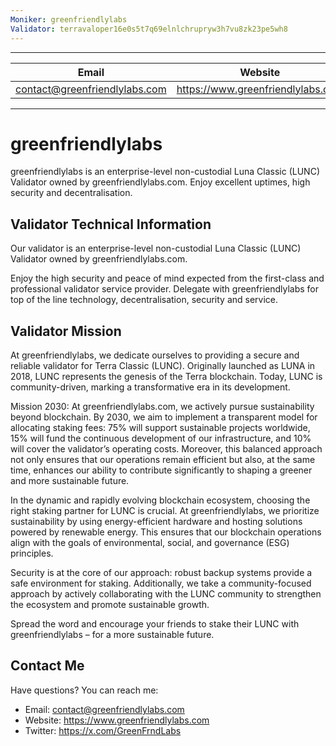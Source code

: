```yaml
---
Moniker: greenfriendlylabs
Validator: terravaloper16e0s5t7q69elnlchrupryw3h7vu8zk23pe5wh8
---
```

---
| Email | Website | Twitter |
| --- | --- | --- |
| contact@greenfriendlylabs.com | https://www.greenfriendlylabs.com | https://x.com/GreenFrndLabs |
---  

  

# greenfriendlylabs


    
greenfriendlylabs is an enterprise-level non-custodial Luna Classic (LUNC) Validator owned by greenfriendlylabs.com. Enjoy excellent uptimes, high security and decentralisation.

## Validator Technical Information  
  
Our validator is an enterprise-level non-custodial Luna Classic (LUNC) Validator owned by greenfriendlylabs.com.
  
Enjoy the high security and peace of mind expected from the first-class and professional validator service provider. Delegate with greenfriendlylabs for top of the line technology, decentralisation, security and service.  
   

## Validator Mission 

At greenfriendlylabs, we dedicate ourselves to providing a secure and reliable validator for Terra Classic (LUNC). Originally launched as LUNA in 2018, LUNC represents the genesis of the Terra blockchain. Today, LUNC is community-driven, marking a transformative era in its development.

Mission 2030: At greenfriendlylabs.com, we actively pursue sustainability beyond blockchain. By 2030, we aim to implement a transparent model for allocating staking fees: 75% will support sustainable projects worldwide, 15% will fund the continuous development of our infrastructure, and 10% will cover the validator’s operating costs. Moreover, this balanced approach not only ensures that our operations remain efficient but also, at the same time, enhances our ability to contribute significantly to shaping a greener and more sustainable future.

In the dynamic and rapidly evolving blockchain ecosystem, choosing the right staking partner for LUNC is crucial. At greenfriendlylabs, we prioritize sustainability by using energy-efficient hardware and hosting solutions powered by renewable energy. This ensures that our blockchain operations align with the goals of environmental, social, and governance (ESG) principles.

Security is at the core of our approach: robust backup systems provide a safe environment for staking. Additionally, we take a community-focused approach by actively collaborating with the LUNC community to strengthen the ecosystem and promote sustainable growth.

Spread the word and encourage your friends to stake their LUNC with greenfriendlylabs – for a more sustainable future.
  
  
## Contact Me  

Have questions? You can reach me:

- Email: contact@greenfriendlylabs.com
- Website: https://www.greenfriendlylabs.com
- Twitter: https://x.com/GreenFrndLabs
